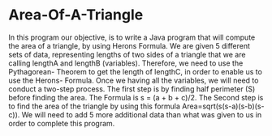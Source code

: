 # Area-Of-A-Triangle

In this program our objective, is to write a Java program that will compute the area of a triangle, by using Herons Formula. We
are given 5 different sets of data, representing lengths of two sides of a triangle that we are calling lengthA and lengthB (variables). 
Therefore, we need to use the Pythagorean- Theorem to get the length of lengthC, in order to enable us to use the Herons- Formula. Once we having all the variables, we will need to conduct a two-step process. The first step is by finding half perimeter (S) before finding the area. The Formula is s = (a + b + c)/2. The
Second step is to find the area of the triangle by using this formula Area=sqrt(s(s-a)(s-b)(s-c)). We will need to add 5 more additional data than what
was given to us in order to complete this program.
